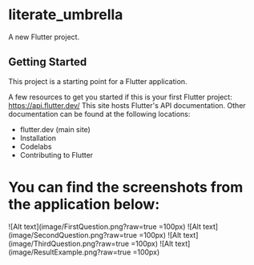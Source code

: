 # literate_umbrella

A new Flutter project.

## Getting Started

This project is a starting point for a Flutter application.

A few resources to get you started if this is your first Flutter project:
https://api.flutter.dev/
This site hosts Flutter's API documentation. Other documentation can be found at the following locations:
* flutter.dev (main site)
* Installation
* Codelabs
* Contributing to Flutter

# You can find the screenshots from the application below:
![Alt text](image/FirstQuestion.png?raw=true =100px) 
![Alt text](image/SecondQuestion.png?raw=true =100px)
![Alt text](image/ThirdQuestion.png?raw=true =100px)
![Alt text](image/ResultExample.png?raw=true =100px)